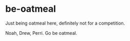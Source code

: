 # be-oatmeal
Just being oatmeal here, definitely not for a competition.

Noah, Drew, Perri. Go be oatmeal.
